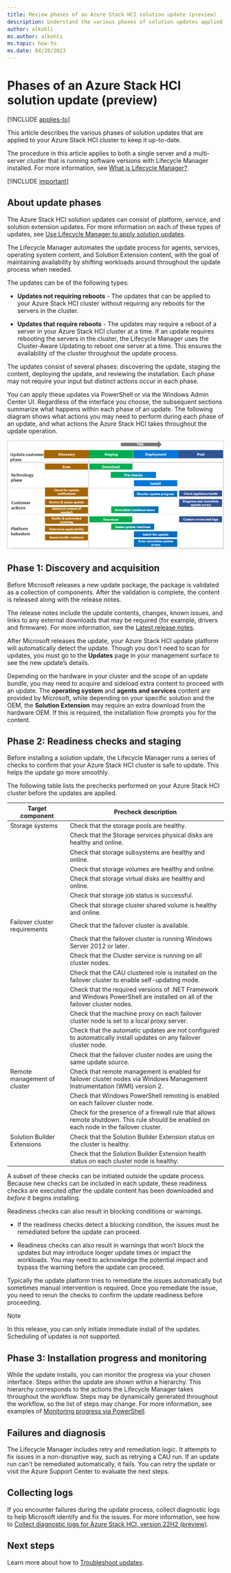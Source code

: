 ```yaml
---
title: Review phases of an Azure Stack HCI solution update (preview)
description: Understand the various phases of solution updates applied to Azure Stack HCI (preview).
author: alkohli
ms.author: alkohli
ms.topic: how-to
ms.date: 04/28/2023
---
```


# Phases of an Azure Stack HCI solution update (preview)

[!INCLUDE [applies-to](../../includes/hci-applies-to-supplemental-package.md)]

This article describes the various phases of solution updates that are applied to your Azure Stack HCI cluster to keep it up-to-date.

The procedure in this article applies to both a single server and a multi-server cluster that is running software versions with Lifecycle Manager installed. For more information, see [What is Lifecycle Manager?](../update/whats-the-lifecycle-manager.md).

[!INCLUDE [important](../../includes/hci-preview.md)]

## About update phases

The Azure Stack HCI solution updates can consist of platform, service, and solution extension updates. For more information on each of these types of updates, see [Use Lifecycle Manager to apply solution updates](../update/update-azure-stack-hci-solution.md).

The Lifecycle Manager automates the update process for agents, services, operating system content, and Solution Extension content, with the goal of maintaining availability by shifting workloads around throughout the update process when needed.

The updates can be of the following types:

- **Updates not requiring reboots** - The updates that can be applied to your Azure Stack HCI cluster without requiring any reboots for the servers in the cluster.

- **Updates that require reboots** - The updates may require a reboot of a server in your Azure Stack HCI cluster at a time. If an update requires rebooting the servers in the cluster, the Lifecycle Manager uses the Cluster-Aware Updating to reboot one server at a time. This ensures the availability of the cluster throughout the update process.

The updates consist of several phases: discovering the update, staging the content, deploying the update, and reviewing the installation. Each phase may not require your input but distinct actions occur in each phase.

You can apply these updates via PowerShell or via the Windows Admin Center UI. Regardless of the interface you choose, the subsequent sections summarize what happens within each phase of an update. The following diagram shows what actions you may need to perform during each phase of an update, and what actions the Azure Stack HCI takes throughout the update operation.

![A screenshot indicating the various phases of an update with actions you need to perform in each phase.](../media/updates/updates-phases-actions.png)

## Phase 1: Discovery and acquisition

Before Microsoft releases a new update package, the package is validated as a collection of components. After the validation is complete, the content is released along with the release notes.

The release notes include the update contents, changes, known issues, and links to any external downloads that may be required (for example, drivers and firmware). For more information, see the [Latest release notes](../manage/whats-new-2303-preview.md).

After Microsoft releases the update, your Azure Stack HCI update platform will automatically detect the update. Though you don't need to scan for updates, you must go to the **Updates** page in your management surface to see the new update’s details.

Depending on the hardware in your cluster and the scope of an update bundle, you may need to acquire and sideload extra content to proceed with an update. The **operating system** and **agents and services** content are provided by Microsoft, while depending on your specific solution and the OEM, the **Solution Extension** may require an extra download from the hardware OEM. If this is required, the installation flow prompts you for the content.

## Phase 2: Readiness checks and staging

Before installing a solution update, the Lifecycle Manager runs a series of checks to confirm that your Azure Stack HCI cluster is safe to update. This helps the update go more smoothly.

The following table lists the prechecks performed on your Azure Stack HCI cluster before the updates are applied.

| Target component              | Precheck description                                                                                                                  |
|-------------------------------|------------------------------------------------------------------------------------------------------------------------------------------|
| Storage systems               | Check that the storage pools are healthy.                                                                                                |
|                               | Check that the Storage services physical disks are healthy and online.                                                                   |
|                               | Check that storage subsystems are healthy and online.                                                                                    |
|                               | Check that storage volumes are healthy and online.                                                                                       |
|                               | Check that storage virtual disks are healthy and online.                                                                                 |
|                               | Check that storage job status is successful.                                                                                             |
|                               | Check that storage cluster shared volume is healthy and online.                                                                          |
| Failover cluster requirements | Check that the failover cluster is available.                                                                                            |
|                               | Check that the failover cluster is running Windows Server 2012 or later.                                                                 |
|                               | Check that the Cluster service is running on all cluster nodes.                                                                          |
|                               | Check that the CAU clustered role is installed on the failover cluster to enable self-updating mode.                                     |
|                               | Check that the required versions of .NET Framework and Windows PowerShell are installed on all of the failover cluster nodes.            |
|                               | Check that the machine proxy on each failover cluster node is set to a local proxy server.                                               |
|                               | Check that the automatic updates are not configured to automatically install updates on any failover cluster node.                       |
|                               | Check that the failover cluster nodes are using the same update source.                                                                  |
| Remote management of cluster  | Check that remote management is enabled for failover cluster nodes via Windows Management Instrumentation (WMI) version 2.               |
|                               | Check that Windows PowerShell remoting is enabled on each failover cluster node.                                                         |
|                               | Check for the presence of a firewall rule that allows remote shutdown. This rule should be enabled on each node in the failover cluster. |
| Solution Builder Extensions   | Check that the Solution Builder Extension status on the cluster is healthy.                                                             |
|                               | Check that the Solution Builder Extension health status on each cluster node is healthy.                                                 |

A subset of these checks can be initiated outside the update process. Because new checks can be included in each update, these readiness checks are executed *after* the update content has been downloaded and *before* it begins installing.

Readiness checks can also result in blocking conditions or warnings.

- If the readiness checks detect a blocking condition, the issues must be remediated before the update can proceed.

- Readiness checks can also result in warnings that won’t block the updates but may introduce longer update times or impact the workloads. You may need to acknowledge the potential impact and bypass the warning before the update can proceed.

Typically the update platform tries to remediate the issues automatically but sometimes manual intervention is required. Once you remediate the issue, you need to rerun the checks to confirm the update readiness before proceeding.

> [!NOTE]
> In this release, you can only initiate immediate install of the updates. Scheduling of updates is not supported.

## Phase 3: Installation progress and monitoring

While the update installs, you can monitor the progress via your chosen interface. Steps within the update are shown within a hierarchy. This hierarchy corresponds to the actions the Lifecycle Manager takes throughout the workflow. Steps may be dynamically generated throughout the workflow, so the list of steps may change. For more information, see examples of [Monitoring progress via PowerShell](../update/update-via-powershell.md).

## Failures and diagnosis

The Lifecycle Manager includes retry and remediation logic. It attempts to fix issues in a non-disruptive way, such as retrying a CAU run. If an update run can't be remediated automatically, it fails. You can retry the update or visit the Azure Support Center to evaluate the next steps.

## Collecting logs

If you encounter failures during the update process, collect diagnostic logs to help Microsoft identify and fix the issues. For more information, see how to [Collect diagnostic logs for Azure Stack HCI, version 22H2 (preview)](../manage/collect-logs.md).

## Next steps

Learn more about how to [Troubleshoot updates](../update/update-troubleshooting.md).
